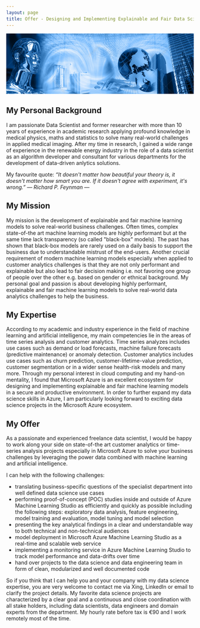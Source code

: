 ```yaml
---
layout: page
title: Offer - Designing and Implementing Explainable and Fair Data Science Solutions in Microsoft Azure with Special Focus on Customer Analytics and Time Series Forecasting
---
```

![screenshot](images/artificial_intelligence.png)


## My Personal Background
I am passionate Data Scientist and former researcher with more than 10 years of experience in academic research applying profound knowledge in medical physics, maths and statistics to solve many real-world challenges in applied medical imaging. After my time in research, I gained a wide range of experience in the renewable energy industry in the role of a data scientist as an algorithm developer and consultant for various departments for the development of data-driven anlytics solutions.

My favourite quote:
*“It doesn't matter how beautiful your theory is, it doesn't matter how smart you are. If it doesn't agree with experiment, it's wrong.” ― Richard P. Feynman ―*
## My Mission
My mission is the development of  explainable and fair machine learning models to solve real-world business challenges. Often times, complex state-of-the art machine learning models are highly performant but at the same time lack transparency (so called "black-box" models). The past has shown that black-box models are rarely used on a daily basis to support the business due to understandable mistrust of the end-users. Another crucial requirement of modern machine learning models especially when applied to customer analytics challenges is that they are not only performant and explainable but also lead to fair decision making i.e. not favoring one group of people over the other e.g. based on gender or ethnical background. My personal goal and passion is about developing highly performant, explainable and fair machine learning models to solve real-world data analytics challenges to help the business.
## My Expertise
According to my academic and industry experience in the field of machine learning and artificial intelligence, my main competencies lie in the areas of time series analysis and customer analytics. Time series analyzes includes use cases such as demand or load forecasts, machine failure forecasts (predictive maintenance) or anomaly detection. Customer analytics includes use cases such as churn prediction, customer-lifetime-value prediction, customer segmentation or in a wider sense health-risk models and many more. 
Through my personal interest in cloud computing and my hand-on mentality, I found that Microsoft Azure is an excellent ecosystem for designing and implementing explainable and fair machine learning models in a secure and productive environment. In order to further expand my data science skills in Azure, I am particularly looking forward to exciting data science projects in the Microsoft Azure ecosystem.
## My Offer
As a passionate and experienced freelance data scientist, I would be happy to work along your side on state-of-the art customer analytics or time-series analysis projects especially in Microsoft Azure to solve your business challenges by leveraging the power data combined with machine learning and artificial intelligence.

I can help with the following challenges:
- translating business-specific questions of the specialist department into well defined data science use cases
- performing proof-of-concept (POC) studies inside and outside of Azure Machine Learning Studio as efficiently and quickly as possible including the following steps: exploratory data analysis, feature engineering, model training and evaluation, model tuning and model selection
- presenting the key analytical findings in a clear and understandable way to both technical and non-technical audiences 
- model deployment in Microsoft Azure Machine Learning Studio as a real-time and scalable web service
- implementing a monitoring service in Azure Machine Learning Studio to track model performance and data-drifts over time
- hand over projects to the data science and data engineering team in form of clean, modularized and well documented code

So if you think that I can help you and your company with my data science expertise, you are very welcome to contact me via Xing, LinkedIn or email to clarify the project details. 
My favorite data science projects are characterized by a clear goal and a continuous and close coordination with all stake holders, including data scientists, data engineers and domain experts from the department. My hourly rate before tax is €90 and I work remotely most of the time.
